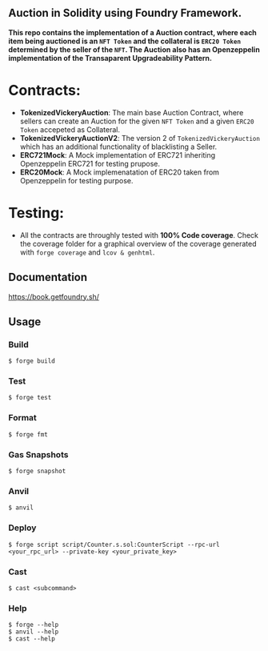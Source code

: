 ## Auction in Solidity using Foundry Framework.

**This repo contains the implementation of a Auction contract, where each item being auctioned is an `NFT Token` and the collateral is `ERC20 Token` determined by the seller of the `NFT`. The Auction also has an Openzeppelin implementation of the Transaparent Upgradeability Pattern.**

# Contracts:

- **TokenizedVickeryAuction**: The main base Auction Contract, where sellers can create an Auction for the given `NFT Token` and a given `ERC20 Token` accepeted as Collateral.
- **TokenizedVickeryAuctionV2**: The version 2 of `TokenizedVickeryAuction` which has an additional functionality of blacklisting a Seller.
- **ERC721Mock**: A Mock implementation of ERC721 inheriting Openzeppelin ERC721 for testing prupose.
- **ERC20Mock**: A Mock implemenatation of ERC20 taken from Openzeppelin for testing purpose.

# Testing:

- All the contracts are throughly tested with **100% Code coverage**. Check the coverage folder for a graphical overview of the coverage generated with `forge coverage` and `lcov & genhtml`.

## Documentation

https://book.getfoundry.sh/

## Usage

### Build

```shell
$ forge build
```

### Test

```shell
$ forge test
```

### Format

```shell
$ forge fmt
```

### Gas Snapshots

```shell
$ forge snapshot
```

### Anvil

```shell
$ anvil
```

### Deploy

```shell
$ forge script script/Counter.s.sol:CounterScript --rpc-url <your_rpc_url> --private-key <your_private_key>
```

### Cast

```shell
$ cast <subcommand>
```

### Help

```shell
$ forge --help
$ anvil --help
$ cast --help
```
